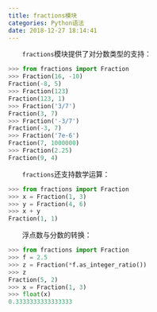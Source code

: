 ```yaml
---
title: fractions模块
categories: Python语法
date: 2018-12-27 18:14:41
---
```

&emsp;&emsp;`fractions`模块提供了对分数类型的支持：<!--more-->

``` python
>>> from fractions import Fraction
>>> Fraction(16, -10)
Fraction(-8, 5)
>>> Fraction(123)
Fraction(123, 1)
>>> Fraction('3/7')
Fraction(3, 7)
>>> Fraction('-3/7')
Fraction(-3, 7)
>>> Fraction('7e-6')
Fraction(7, 1000000)
>>> Fraction(2.25)
Fraction(9, 4)
```

&emsp;&emsp;`fractions`还支持数学运算：

``` python
>>> from fractions import Fraction
>>> x = Fraction(1, 3)
>>> y = Fraction(4, 6)
>>> x + y
Fraction(1, 1)
```

&emsp;&emsp;浮点数与分数的转换：

``` python
>>> from fractions import Fraction
>>> f = 2.5
>>> z = Fraction(*f.as_integer_ratio())
>>> z
Fraction(5, 2)
>>> x = Fraction(1, 3)
>>> float(x)
0.3333333333333333
```